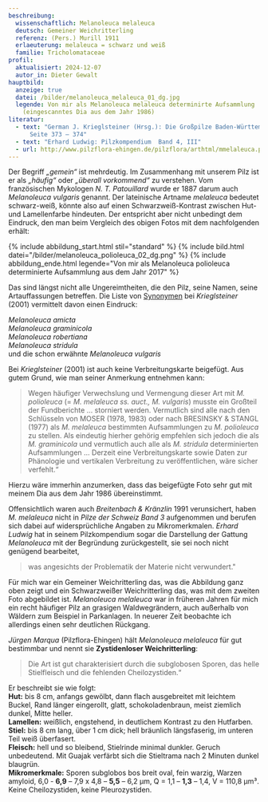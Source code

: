 ```yaml
---
beschreibung:
  wissenschaftlich: Melanoleuca melaleuca
  deutsch: Gemeiner Weichritterling
  referenz: (Pers.) Murill 1911
  erlaeuterung: melaleuca = schwarz und weiß
  familie: Tricholomataceae
profil:
  aktualisiert: 2024-12-07
  autor_in: Dieter Gewalt
hauptbild:
  anzeige: true
  datei: /bilder/melanoleuca_melaleuca_01_dg.jpg
  legende: Von mir als Melanoleuca melaleuca determinirte Aufsammlung
    (eingescanntes Dia aus dem Jahr 1986)
literatur:
  - text: "German J. Krieglsteiner (Hrsg.): Die Großpilze Baden-Württembergs Band 3,
      Seite 373 – 374"
  - text: "Erhard Ludwig: Pilzkompendium  Band 4, III"
  - url: http://www.pilzflora-ehingen.de/pilzflora/arthtml/mmelaleuca.php
---
```

Der Begriff *„gemein“* ist mehrdeutig. Im Zusammenhang mit unserem Pilz ist er als *„häufig“* oder *„überall vorkommend“* zu verstehen. Vom französischen Mykologen *N. T. Patouillard* wurde er 1887 darum auch *Melanoleuca vulgaris* genannt. Der lateinische Artname *melaleuca* bedeutet schwarz-weiß, könnte also auf einen Schwarzweiß-Kontrast zwischen Hut- und Lamellenfarbe hindeuten. Der entspricht aber nicht unbedingt dem Eindruck, den man beim Vergleich des obigen Fotos mit dem nachfolgenden erhält:

{% include abbildung_start.html stil="standard" %}
{% include bild.html datei="/bilder/melanoleuca_polioleuca_02_dg.png" %}
{% include abbildung_ende.html legende="Von mir als Melanoleuca polioleuca determinierte Aufsammlung aus dem Jahr 2017" %}

Das sind längst nicht alle Ungereimtheiten, die den Pilz, seine Namen, seine Artauffassungen betreffen. Die Liste von [Synonymen](Synonym "Glossar") bei *Krieglsteiner* (2001) vermittelt davon einen Eindruck:

*Melanoleuca amicta*\
*Melanoleuca graminicola*\
*Melanoleuca robertiana*\
*Melanoleuca stridula*\
und die schon erwähnte *Melanoleuca vulgaris*

Bei *Krieglsteiner* (2001) ist auch keine Verbreitungskarte beigefügt. Aus gutem Grund, wie man seiner Anmerkung entnehmen kann:

> Wegen häufiger Verwechslung und Vermengung dieser Art mit *M. polioleuca* (= *M. melaleuca ss. auct., M. vulgaris*) musste ein Großteil der Fundberichte … storniert werden. Vermutlich sind alle nach den Schlüsseln von MOSER (1978, 1983) oder nach BRESINSKY & STANGL (1977) als *M. melaleuca* bestimmten Aufsammlungen zu *M. polioleuca* zu stellen. Als eindeutig hierher gehörig empfehlen sich jedoch die als *M. graminicola* und vermutlich auch alle als *M. stridula* determinierten Aufsammlungen ... Derzeit eine Verbreitungskarte sowie Daten zur Phänologie und vertikalen Verbreitung zu veröffentlichen, wäre sicher verfehlt.“

Hierzu wäre immerhin anzumerken, dass das beigefügte Foto sehr gut mit meinem Dia aus dem Jahr 1986 übereinstimmt.

Offensichtlich waren auch *Breitenbach & Kränzlin* 1991 verunsichert, haben *M. melaleuca* nicht in *Pilze der Schweiz Band 3* aufgenommen und berufen sich dabei auf widersprüchliche Angaben zu Mikromerkmalen. *Erhard Ludwig* hat in seinem Pilzkompendium sogar die Darstellung der Gattung *Melanoleuca* mit der Begründung zurückgestellt, sie sei noch nicht genügend bearbeitet, 

> was angesichts der Problematik der Materie nicht verwundert."

Für mich war ein Gemeiner Weichritterling das, was die Abbildung ganz oben zeigt und ein Schwarzweißer Weichritterling das, was mit dem zweiten Foto abgebildet ist. *Melanoleuca melaleuca* war in früheren Jahren für mich ein recht häufiger Pilz an grasigen Waldwegrändern, auch außerhalb von Wäldern zum Beispiel in Parkanlagen. In neuerer Zeit beobachte ich allerdings einen sehr deutlichen Rückgang.

*Jürgen Marqua* (Pilzflora-Ehingen) hält *Melanoleuca melaleuca* für gut bestimmbar und nennt sie **Zystidenloser Weichritterling**:

> Die Art ist gut charakterisiert durch die subglobosen Sporen, das helle Stielfleisch und die fehlenden Cheilozystiden.“

Er beschreibt sie wie folgt:\
**Hut:** bis 8 cm, anfangs gewölbt, dann flach ausgebreitet mit leichtem Buckel, Rand länger eingerollt, glatt, schokoladenbraun, meist ziemlich dunkel, Mitte heller.\
**Lamellen:** weißlich, engstehend, in deutlichem Kontrast zu den Hutfarben.\
**Stiel:** bis 8 cm lang, über 1 cm dick; hell bräunlich längsfaserig, im unteren Teil weiß überfasert.\
**Fleisch:** hell und so bleibend, Stielrinde minimal dunkler. Geruch unbedeutend. Mit Guajak verfärbt sich die Stieltrama nach 2 Minuten dunkel blaugrün.\
**Mikromerkmale:** Sporen subglobos bos breit oval, fein warzig, Warzen amyloid, 6,0 - **6,9** – 7,9 x  4,8 – **5,5** – 6,2 µm, Q = 1,1 – **1,3** – 1,4, V = 110,8 µm³. Keine Cheilozystiden, keine Pleurozystiden.